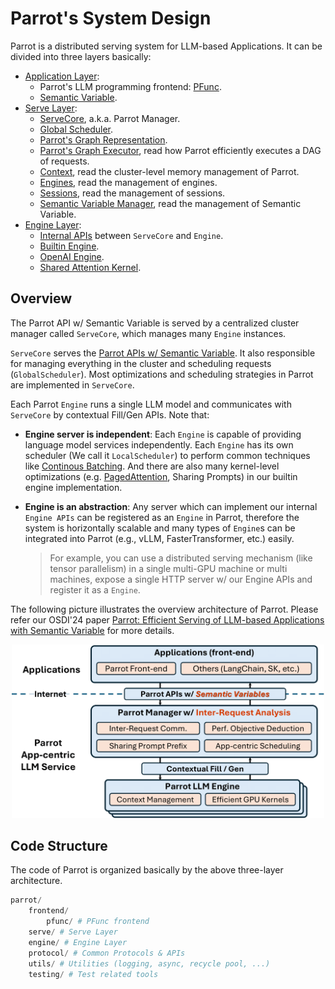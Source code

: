 # Parrot's System Design

Parrot is a distributed serving system for LLM-based Applications. It can be divided into three layers basically:
- [Application Layer](app_layer/):
    - Parrot's LLM programming frontend: [PFunc](app_layer/pfunc.md).
    - [Semantic Variable](app_layer/semantic_variable.md).
- [Serve Layer](serve_layer/):
    - [ServeCore](serve_layer/core.md), a.k.a. Parrot Manager.
    - [Global Scheduler](serve_layer/global_scheduler.md).
    - [Parrot's Graph Representation](serve_layer/graph.md).
    - [Parrot's Graph Executor](serve_layer/executor.md), read how Parrot efficiently executes a DAG of requests.
    - [Context](serve_layer/context.md), read the cluster-level memory management of Parrot.
    - [Engines](serve_layer/engines.md), read the management of engines.
    - [Sessions](serve_layer/sessions.md), read the management of sessions.
    - [Semantic Variable Manager](serve_layer/sv_manage.md), read the management of Semantic Variable.
- [Engine Layer](engine_layer/):
    - [Internal APIs](engine_layer/engine_apis.md) between `ServeCore` and `Engine`.
    - [Builtin Engine](engine_layer/builtin_engine.md).
    - [OpenAI Engine](engine_layer/openai_engine.md).
    - [Shared Attention Kernel](engine_layer/shared_attention_kernel.md).

## Overview

The Parrot API w/ Semantic Variable is served by a centralized cluster manager called `ServeCore`, which manages many `Engine` instances.

`ServeCore` serves the [Parrot APIs w/ Semantic Variable](../user_docs/parrot_apis.md). It also responsible for managing everything in the cluster and scheduling requests (`GlobalScheduler`).
Most optimizations and scheduling strategies in Parrot are implemented in `ServeCore`.

Each Parrot `Engine` runs a single LLM model and communicates with `ServeCore` by contextual Fill/Gen APIs. Note that:
 - **Engine server is independent**: Each `Engine` is capable of providing language model services independently. Each `Engine` has its own scheduler (We call it `LocalScheduler`) to perform common techniques like [Continous Batching](https://www.usenix.org/conference/osdi22/presentation/yu). And there are also many kernel-level optimizations (e.g. [PagedAttention](https://arxiv.org/abs/2309.06180), Sharing Prompts) in our builtin engine implementation.
- **Engine is an abstraction**: Any server which can implement our internal `Engine APIs` can be registered as an `Engine` in Parrot, therefore the system is horizontally scalable and many types of `Engine`s can be integrated into Parrot (e.g., vLLM, FasterTransformer, etc.) easily.
    
    > For example, you can use a distributed serving mechanism (like tensor parallelism) in a single multi-GPU machine or multi machines, expose a single HTTP server w/ our Engine APIs and register it as a `Engine`.

The following picture illustrates the overview architecture of Parrot. Please refer our OSDI'24 paper [Parrot: Efficient Serving of LLM-based Applications with Semantic Variable](https://www.usenix.org/system/files/osdi24-lin-chaofan.pdf) for more details.

<div align="center">
  <img src="../images/arch_paper_ver.png" width="500px" />
</div>


## Code Structure

The code of Parrot is organized basically by the above three-layer architecture.

```python
parrot/
    frontend/
        pfunc/ # PFunc frontend
    serve/ # Serve Layer
    engine/ # Engine Layer
    protocol/ # Common Protocols & APIs
    utils/ # Utilities (logging, async, recycle pool, ...)
    testing/ # Test related tools
```